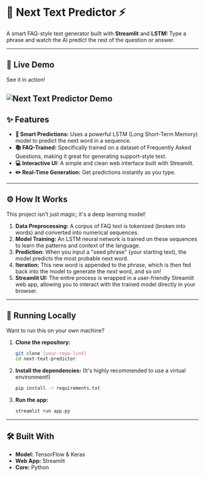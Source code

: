 # 🧠 Next Text Predictor ⚡

A smart FAQ-style text generator built with **Streamlit** and **LSTM**! Type a phrase and watch the AI predict the rest of the question or answer.

---

## 🎥 Live Demo

See it in action!

![Next Text Predictor Demo](./demo.gif)
---

## ✨ Features

* **🤖 Smart Predictions:** Uses a powerful LSTM (Long Short-Term Memory) model to predict the next word in a sequence.
* **📚 FAQ-Trained:** Specifically trained on a dataset of Frequently Asked Questions, making it great for generating support-style text.
* **💻 Interactive UI:** A simple and clean web interface built with Streamlit.
* **✏️ Real-Time Generation:** Get predictions instantly as you type.

---

## ⚙️ How It Works

This project isn't just magic; it's a deep learning model!

1.  **Data Preprocessing:** A corpus of FAQ text is tokenized (broken into words) and converted into numerical sequences.
2.  **Model Training:** An LSTM neural network is trained on these sequences to learn the patterns and context of the language.
3.  **Prediction:** When you input a "seed phrase" (your starting text), the model predicts the most probable next word.
4.  **Iteration:** This new word is appended to the phrase, which is then fed back into the model to generate the *next* word, and so on!
5.  **Streamlit UI:** The entire process is wrapped in a user-friendly Streamlit web app, allowing you to interact with the trained model directly in your browser.

---

## 🚀 Running Locally

Want to run this on your own machine?

1.  **Clone the repository:**
    ```bash
    git clone [your-repo-link]
    cd next-text-predictor
    ```

2.  **Install the dependencies:**
    (It's highly recommended to use a virtual environment!)
    ```bash
    pip install -r requirements.txt
    ```

3.  **Run the app:**
    ```bash
    streamlit run app.py
    ```

---

## 🛠️ Built With

* **Model:** TensorFlow & Keras
* **Web App:** Streamlit
* **Core:** Python
